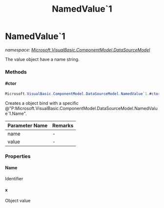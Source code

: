 ﻿---
title: NamedValue`1
---

# NamedValue`1
_namespace: [Microsoft.VisualBasic.ComponentModel.DataSourceModel](N-Microsoft.VisualBasic.ComponentModel.DataSourceModel.html)_

The value object have a name string.

### Methods

#### #ctor
```csharp
Microsoft.VisualBasic.ComponentModel.DataSourceModel.NamedValue`1.#ctor(System.String,`0)
```
Creates a object bind with a specific @"P:Microsoft.VisualBasic.ComponentModel.DataSourceModel.NamedValue`1.Name".

|Parameter Name|Remarks|
|--------------|-------|
|name|-|
|value|-|




### Properties

#### Name
Identifier
#### x
Object value

